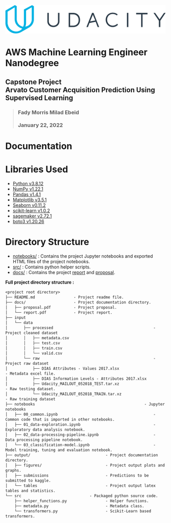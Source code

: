 ![Udacity Logo](./docs/logo/udacity-logo.svg)

# AWS Machine Learning Engineer Nanodegree 
## Capstone Project <br/> Arvato Customer Acquisition Prediction Using Supervised Learning

> ### Fady Morris Milad Ebeid  <br/><br/> January 22, 2022


# Documentation
<!-- For the full documentation, refer to [project report](./docs/report.pdf). -->

# Libraries Used
- [Python v3.8.12](https://www.python.org)
- [NumPy v1.22.1](https://numpy.org/)
- [Pandas v1.4.1](https://pandas.pydata.org/)
- [Matplotlib v3.5.1](https://matplotlib.org/)
- [Seaborn v0.11.2](https://seaborn.pydata.org/)
- [scikit-learn v1.0.2](https://scikit-learn.org/stable/)
- [sagemaker v2.72.1](https://sagemaker.readthedocs.io/)
- [boto3 v1.20.26](https://boto3.amazonaws.com/)


# Directory Structure

  
- [notebooks/](./notebooks/) : Contains the project Jupyter notebooks and exported HTML files of the project notebooks.  
- [src/](./src/) : Contains python helper scripts.
- [docs/](./docs/) : Contains the project [report](./docs/report.pdf) and [proposal](./docs/proposal.pdf).  
   
   
**Full project directory structure :**

```
<project root directory>
├── README.md                 - Project readme file.
├── docs/                     - Project documentation directory.
│   ├── proposal.pdf          - Project proposal.
│   └── report.pdf            - Project report.
├── input
│   └── data
│       ├── processed                                            - Project cleaned dataset
│       │   ├── metadata.csv
│       │   ├── test.csv
│       │   ├── train.csv
│       │   └── valid.csv
│       └── raw                                                  - Project raw dataset
│           ├── DIAS Attributes - Values 2017.xlsx                     - Metadata excel file.
│           ├── DIAS Information Levels - Attributes 2017.xlsx
│           ├── Udacity_MAILOUT_052018_TEST.tar.xz                     - Raw testing dataset.
│           └── Udacity_MAILOUT_052018_TRAIN.tar.xz                    - Raw training dataset
├── notebooks                                                - Jupyter notebooks
│   ├── 00_common.ipynb                                          - Common code that is imported in other notebooks.
│   ├── 01_data-exploration.ipynb                                - Exploratory data analysis notebook.
│   ├── 02_data-processing-pipeline.ipynb                        - Data processing pipeline notebook.
│   └── 03_classification-model.ipynb                            - Model training, tuning and evaluation notebook.
├── output/                                 - Project documentation directory.
│   ├── figures/                            - Project output plots and graphs.
│   ├── submissions                         - Predictions to be submitted to kaggle. 
│   └── tables                              - Project output latex tables and statistics.
└── src                              - Packaged python source code.
    ├── helper_functions.py                 - Helper functions.
    ├── metadata.py                         - Metadata class.
    └── transformers.py                     - Scikit-Learn based transformers.
```


<!--
# Project Directory and Data Preparation

- Clone the repository :

        git clone 
-->

